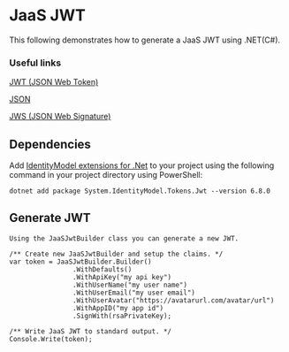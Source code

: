 # JaaS JWT

This following demonstrates how to generate a JaaS JWT using .NET(C#).

### Useful links

[JWT (JSON Web Token)](https://tools.ietf.org/html/rfc7519)

[JSON](https://tools.ietf.org/html/rfc7159)

[JWS (JSON Web Signature)](https://tools.ietf.org/html/rfc7515)

## Dependencies

Add [IdentityModel extensions for .Net](https://www.nuget.org/packages/System.IdentityModel.Tokens.Jwt/) to your project using the following command in your project directory using PowerShell:

```
dotnet add package System.IdentityModel.Tokens.Jwt --version 6.8.0
```

## Generate JWT

    Using the JaaSJwtBuilder class you can generate a new JWT.

    /** Create new JaaSJwtBuilder and setup the claims. */
    var token = JaaSJwtBuilder.Builder()
                    .WithDefaults()
                    .WithApiKey("my api key")
                    .WithUserName("my user name")
                    .WithUserEmail("my user email")
                    .WithUserAvatar("https://avatarurl.com/avatar/url")
                    .WithAppID("my app id")
                    .SignWith(rsaPrivateKey);

    /** Write JaaS JWT to standard output. */
    Console.Write(token);